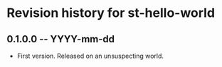 # Revision history for st-hello-world

## 0.1.0.0 -- YYYY-mm-dd

* First version. Released on an unsuspecting world.
